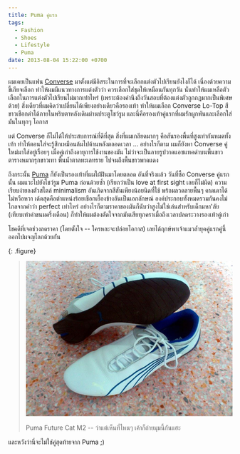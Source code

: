 ```yaml
---
title: Puma คู่แรก
tags:
  - Fashion
  - Shoes
  - Lifestyle
  - Puma
date: 2013-08-04 15:22:00 +0700
---
```


ผมเคยเป็นแฟน [Converse][] มาตั้งแต่มีอิสระในการที่จะเลือกแต่งตัวไปเรียนยังไงก็ได้ เนื่องด้วยความขี้เกียจเลือก ทำให้ผมมีแนวทางการแต่งตัวว่า ควรเลือกใส่ชุดให้เหมือนกันทุกวัน นั่นทำให้ผมเหลือตัวเลือกในการแต่งตัวไปเรียนไม่มากเท่าไหร่ (เพราะต้องคำนึงถึงวันสอบที่ต้องแต่งตัวถูกกฎมากเป็นพิเศษด้วย) สิ่งเดียวที่ผมคิดว่าเปลี่ยนได้เพียงอย่างเดียวคือรองเท้า ทำให้ผมเลือก Converse Lo-Top สีขาวเชือกดำได้ภายในพริบตาหลังเดินผ่านประตูโชว์รูม และนี่คือรองเท้าคู่แรกที่ผมรักผูกพันและเลือกใส่มันในทุกๆ โอกาส

แต่ Converse ก็ไม่ได้ให้ประสบการณ์ที่ดีที่สุด สิ่งที่ผมเกลียดมากๆ คือสันรองพื้นที่สูงเท่ากันหมดทั้งเท้า ทำให้ตอนใส่จะรู้สึกเหมือนล้มไปด้านหลังตลอดเวลา ... อย่างไรก็ตาม ผมก็ยังหา Converse คู่ใหม่มาใส่อยู่เรื่อยๆ เมื่อคู่เก่าถึงอายุการใช้งานของมัน ไม่ว่าจะเป็นลายรูปวาดแอซแทคดำบนพื้นขาว ตารางหมากรุกขาวเทา พื้นน้ำตาลทะเลทราย ไปจนถึงพื้นขาวพาดแดง

ถึงกระนั้น [Puma][] ก็ยังเป็นรองเท้าที่ผมใฝ่ฝันมาโดยตลอด อันที่จริงแล้ว วันที่ซื้อ Converse คู่แรกนั้น ผมแวะไปยังโชว์รูม Puma ก่อนด้วยซ้ำ (เรียกว่าเป็น love at first sight เลยก็ไม่ผิด) ความเรียบง่ายลงตัวสไตล์ minimalism อันเกิดจากสีสันเพียงน้อยนิดที่ใช้ พร้อมลวดลายพื้นๆ คาดเดาได้ไม่หวือหวา เด้ดสุดคือตำแหน่งร้อยเชือกเยื้องข้างอันเป็นเอกลักษณ์ องค์ประกอบทั้งหมดรวมกันคงไม่ไกลจากคำว่า perfect เท่าไหร่ อย่างไรก็ตามราคาของมันก็นับว่าสูงไม่ใช่เล่นสำหรับเด็กมหา'ลัย (เทียบเท่าค่าขนมครึ่งเดือน) ก็ทำให้ผมต้องตัดใจจากมันเสียทุกคราเมื่อถึงเวลาปลดระวางรองเท้าคู่เก่า

โชคดีที่เจอช่วงลดราคา (โดยตั้งใจ -- ใครหละจะปล่อยโอกาส) เลยได้ฤกษ์พาเจ้าแมวล้ำยุคคู่แรกคู่นี้ออกไปผจญโลกด้วยกัน

{: .figure}
> ![](/images/future_cat_m2.jpg)
>
> Puma Future Cat M2 -- ว่าแต่เห็นที่ไหนๆ เค้าก็ถ่ายมุมนี้กันแฮะ

และหวังว่านี่จะไม่ใช่คู่สุดท้ายจาก Puma ;)


[Converse]: //www.converse.com
[Puma]: //www.puma.com
